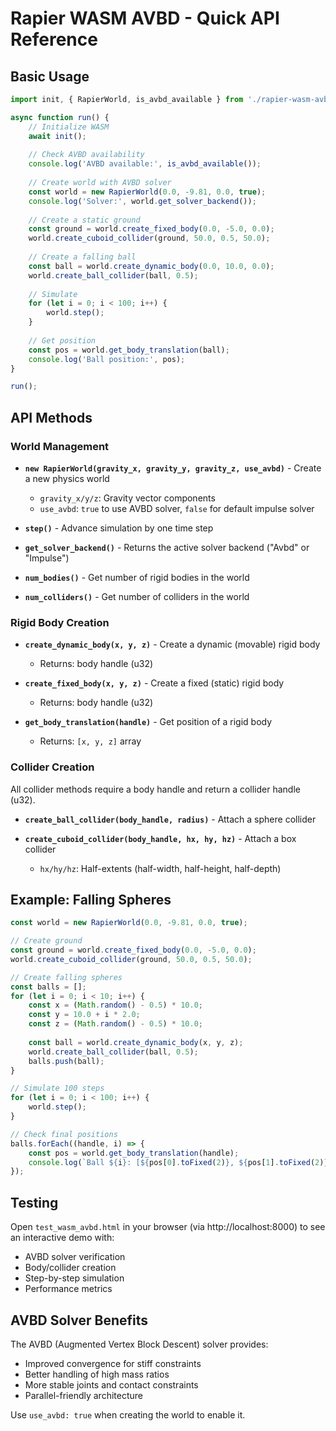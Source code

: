 # Rapier WASM AVBD - Quick API Reference

## Basic Usage

```javascript
import init, { RapierWorld, is_avbd_available } from './rapier-wasm-avbd/pkg/rapier_wasm_avbd.js';

async function run() {
    // Initialize WASM
    await init();
    
    // Check AVBD availability
    console.log('AVBD available:', is_avbd_available());
    
    // Create world with AVBD solver
    const world = new RapierWorld(0.0, -9.81, 0.0, true);
    console.log('Solver:', world.get_solver_backend());
    
    // Create a static ground
    const ground = world.create_fixed_body(0.0, -5.0, 0.0);
    world.create_cuboid_collider(ground, 50.0, 0.5, 50.0);
    
    // Create a falling ball
    const ball = world.create_dynamic_body(0.0, 10.0, 0.0);
    world.create_ball_collider(ball, 0.5);
    
    // Simulate
    for (let i = 0; i < 100; i++) {
        world.step();
    }
    
    // Get position
    const pos = world.get_body_translation(ball);
    console.log('Ball position:', pos);
}

run();
```

## API Methods

### World Management

- **`new RapierWorld(gravity_x, gravity_y, gravity_z, use_avbd)`** - Create a new physics world
  - `gravity_x/y/z`: Gravity vector components
  - `use_avbd`: `true` to use AVBD solver, `false` for default impulse solver

- **`step()`** - Advance simulation by one time step

- **`get_solver_backend()`** - Returns the active solver backend ("Avbd" or "Impulse")

- **`num_bodies()`** - Get number of rigid bodies in the world

- **`num_colliders()`** - Get number of colliders in the world

### Rigid Body Creation

- **`create_dynamic_body(x, y, z)`** - Create a dynamic (movable) rigid body
  - Returns: body handle (u32)

- **`create_fixed_body(x, y, z)`** - Create a fixed (static) rigid body
  - Returns: body handle (u32)

- **`get_body_translation(handle)`** - Get position of a rigid body
  - Returns: `[x, y, z]` array

### Collider Creation

All collider methods require a body handle and return a collider handle (u32).

- **`create_ball_collider(body_handle, radius)`** - Attach a sphere collider
  
- **`create_cuboid_collider(body_handle, hx, hy, hz)`** - Attach a box collider
  - `hx/hy/hz`: Half-extents (half-width, half-height, half-depth)

## Example: Falling Spheres

```javascript
const world = new RapierWorld(0.0, -9.81, 0.0, true);

// Create ground
const ground = world.create_fixed_body(0.0, -5.0, 0.0);
world.create_cuboid_collider(ground, 50.0, 0.5, 50.0);

// Create falling spheres
const balls = [];
for (let i = 0; i < 10; i++) {
    const x = (Math.random() - 0.5) * 10.0;
    const y = 10.0 + i * 2.0;
    const z = (Math.random() - 0.5) * 10.0;
    
    const ball = world.create_dynamic_body(x, y, z);
    world.create_ball_collider(ball, 0.5);
    balls.push(ball);
}

// Simulate 100 steps
for (let i = 0; i < 100; i++) {
    world.step();
}

// Check final positions
balls.forEach((handle, i) => {
    const pos = world.get_body_translation(handle);
    console.log(`Ball ${i}: [${pos[0].toFixed(2)}, ${pos[1].toFixed(2)}, ${pos[2].toFixed(2)}]`);
});
```

## Testing

Open `test_wasm_avbd.html` in your browser (via http://localhost:8000) to see an interactive demo with:
- AVBD solver verification
- Body/collider creation
- Step-by-step simulation
- Performance metrics

## AVBD Solver Benefits

The AVBD (Augmented Vertex Block Descent) solver provides:
- Improved convergence for stiff constraints
- Better handling of high mass ratios
- More stable joints and contact constraints
- Parallel-friendly architecture

Use `use_avbd: true` when creating the world to enable it.
